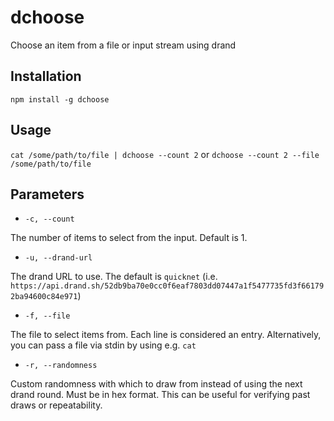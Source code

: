 # dchoose

Choose an item from a file or input stream using drand


## Installation
`npm install -g dchoose`

## Usage
`cat /some/path/to/file | dchoose --count 2`
or
`dchoose --count 2 --file /some/path/to/file`

## Parameters
* `-c, --count`
 
The number of items to select from the input. Default is 1.
 
* `-u, --drand-url`

The drand URL to use. The default is `quicknet` (i.e. `https://api.drand.sh/52db9ba70e0cc0f6eaf7803dd07447a1f5477735fd3f661792ba94600c84e971`)

* `-f, --file`

The file to select items from. Each line is considered an entry. Alternatively, you can pass a file via stdin by using e.g. `cat`

* `-r, --randomness`

Custom randomness with which to draw from instead of using the next drand round. 
Must be in hex format. 
This can be useful for verifying past draws or repeatability.